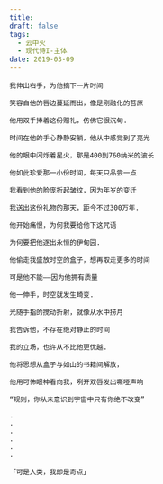 ```yaml
---
title: 
draft: false
tags:
  - 云中火
  - 现代诗I-主体
date: 2019-03-09
---
```

	
	我伸出右手，为他摘下一片时间
	
	笑容自他的唇边蔓延而出，像是刚融化的苔原
	
	他用双手捧着这份赠礼，仿佛它很沉甸.
	
	时间在他的手心静静安躺，他从中感觉到了亮光
	
	他的眼中闪烁着星火，那是400到760纳米的波长
	
	他如此珍爱那一小份时间，每天只品尝一点
	
	我看到他的脸庞折起皱纹，因为年岁的变迁
	
	我送出这份礼物的那天，距今不过300万年.
	
	他开始痛恨，为何我要给他下这咒语
	
	为何要把他逐出永恒的伊甸园.
	
	他偷走我盛放时空的盒子，想再取走更多的时间
	
	可是他不能——因为他拥有质量
	
	他一伸手，时空就发生畸变.
	
	光随手指的搅动折射，就像从水中捞月
	
	我告诉他，不存在绝对静止的时间
	
	我的立场，也许从不比他更优越.
	
	他将思想从盒子与如山的书籍间解放，
	
	他用可怖眼神看向我，咧开双唇发出嘶哑声响
	
	“规则，你从未意识到宇宙中只有你绝不改变”
	
	.
	.
	.
	.
	.
	.
	
	「可是人类，我即是奇点」
	


